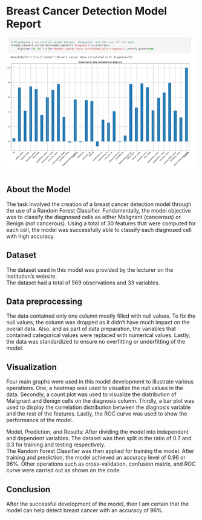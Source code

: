 # Breast Cancer Detection Model Report

![breast](breast.png)

## About the Model

The task involved the creation of a breast cancer detection model through the use of a Random Forest Classifier.
Fundamentally, the model objective was to classify the diagnosed cells as either Malignant (cancerous) or Benign (not cancerous).
Using a total of 30 features that were computed for each cell,
the model was successfully able to classify each diagnosed cell with high accuracy.

## Dataset

The dataset used in this model was provided by the lecturer on the institution’s website.  
The dataset had a total of 569 observations and 33 variables.

## Data preprocessing

The data contained only one column mostly filled with null values.
To fix the null values, the column was dropped as it didn’t have much impact on the overall data.
Also, and as part of data preparation, the variables that contained categorical values were replaced with numerical values.
Lastly, the data was standardized to ensure no overfitting or underfitting of the model.

## Visualization

Four main graphs were used in this model development to illustrate various operations.
One, a heatmap was used to visualize the null values in the data.
Secondly, a count plot was used to visualize the distribution of Malignant and Benign cells on the diagnosis column.
Thirdly, a bar plot was used to display the correlation distribution between the diagnosis variable and the rest of the features.
Lastly, the ROC curve was used to show the performance of the model.

Model, Prediction, and Results: After dividing the model into independent and dependent variables.
The dataset was then split in the ratio of 0.7 and 0.3 for training and testing respectively.  
The Random Forest Classifier was then applied for training the model.
After training and prediction, the model achieved an accuracy level of 0.96 or 96%.
Other operations such as cross-validation, confusion matrix, and ROC curve were carried out as shown on the code.

## Conclusion

After the successful development of the model, then I am certain that the model can help detect breast cancer with an accuracy of 96%.
